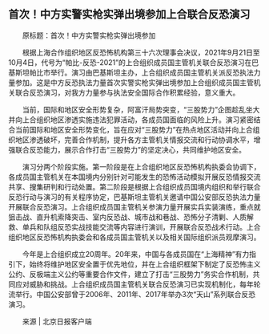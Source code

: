 ## 首次！中方实警实枪实弹出境参加上合联合反恐演习
　　原标题：首次！中方实警实枪实弹出境参加

　　根据上海合作组织地区反恐怖机构第三十六次理事会决议，2021年9月21日至10月4日，代号为“帕比-反恐-2021”的上合组织成员国主管机关联合反恐演习在巴基斯坦帕比市举行。演习由巴基斯坦主办，上合组织成员国主管机关派反恐执法力量参加。这是中方反恐执法力量首次实警实枪实弹出境参加上合组织成员国主管机关联合反恐演习，对我方力量参与执法安全国际合作积累经验，意义重大。

　　当前，国际和地区安全形势复杂，阿富汗局势突变，“三股势力”企图趁乱坐大并向上合组织地区渗透实施违法犯罪活动，各成员国面临的风险上升。演习紧密结合当前国际和地区安全形势变化，旨在应对“三股势力”在热点地区活动并向上合组织地区渗透破坏，完善合作机制，提升各方主管机关情报交流和行动协调水平，增强联合反恐能力，展示合作打击“三股势力”的坚定决心，共同维护地区安全。

　　演习分两个阶段实施。第一阶段是在上合组织地区反恐怖机构执委会协调下，各成员国主管机关在本国境内分别针对可能发生的恐怖活动模拟开展反恐情报交流共享、搜集研判和行动处置。第二阶段是根据上合组织成员国境内组织和举行联合反恐行动与演习的有关程序协定，巴基斯坦主管机关邀请中国公安部反恐执法力量开展联合反恐演习。上合组织成员国主管机关参演力量开展实兵实装演练，重点就狙击战、直升机索降突击、室内反恐战、城市战和巷战、恐怖分子清剿、人质解救、单兵和队组反恐实战技能交流等内容进行演训，开展联合反恐战术行动。上合组织地区反恐怖机构执委会和各成员国主管机关以及相关国际组织派员观摩演习。

　　今年是上合组织成立20周年。20年来，中国与各成员国在“上海精神”有力指引下，始终将维护地区安全置于优先地位，并在上合组织框架下制定了反恐怖主义公约、反极端主义公约等重要合作文件，建立了打击“三股势力”务实合作机制，共同应对威胁和挑战。上合组织成员国主管机关联合反恐演习已实现机制化，每年轮流举行。中国公安部曾于2006年、2011年、2017年举办3次“天山”系列联合反恐演习。

　　来源 | 北京日报客户端

